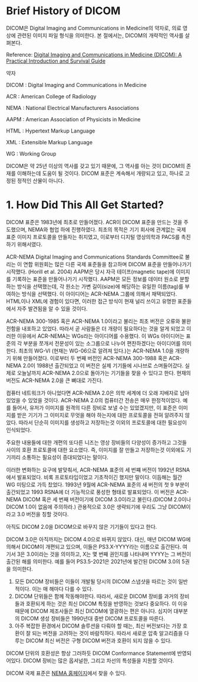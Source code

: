 # Brief History of DICOM

DICOM은 Digital Imaging and Communications in Medicine의 약자로, 의료 영상에 관련된 이미지 파일 형식을 의미한다. 본 절에서는, DICOM의 개략적인 역사를 살펴본다.

Reference: [Digital Imaging and Communications in Medicine (DICOM): A Practical Introduction and Survival Guide](https://www.springer.com/gp/book/9783642108495)

약자

DICOM : Digital Imaging and Communications in Medicine

ACR : American College of Radiology

NEMA : National Electrical Manufacturers Associations

AAPM : American Association of Physicists in Medicine

HTML : Hypertext Markup Language

XML : Extensible Markup Language

WG : Working Group

DICOM은 약 25년 이상의 역사를 갖고 있기 때문에, 그 역사를 아는 것이 DICOM의 존재를 이해하는데 도움이 될 것이다. DICOM 표준은 계속해서 개량되고 있고, 하나로 고정된 정적인 산물이 아니다.

# 1. How Did This All Get Started?

DICOM 표준은 1983년에 최초로 만들어졌다. ACR이 DICOM 표준을 만드는 것을 주도했으며, NEMA와 협업 하에 진행하였다. 최초의 목적은 기기 회사에 관계없는 국제 표준 이미지 프로토콜을 만들자는 취지였고, 이로부터 디지털 영상의학과 PACS를 촉진하기 위해서였다. 

ACR-NEMA Digital Imaging and Communications Standards Committee로 불리는 이 연합 위원회는 많은 다른 국제 표준들을 참고하며 DICOM 표준을 만들어나가기 시작했다. (Horill et al. 2004) AAPM은 당시 자극 테이프(magnetic tape)에 이미지를 기록하는 표준을 만들어나가기 시작했다. AAPM은 모든 정보를 데이터 원소로 분할하는 방식을 선택했는데, 각 원소는 가변 길이(size)에 해당하는 유일한 이름(tag)를 부여하는 방식을 선택했다. 이 아이디어는 ACR-NEMA 그룹에 의해서 채택되었다. HTML이나 XML에 경험이 있다면, 이러한 접근 방식이 현재 널리 쓰이고 유명한 표준들에서 자주 발견됨을 알 수 있을 것이다.

ACR-NEMA 300-1985 혹은 ACR-NEMA 1.0이라고 불리는 최초 버전은 오류와 불완전함을 내포하고 있었다. 따라서 곧 사람들은 더 개량이 필요하다는 것을 알게 되었고 이러한 이유에서 ACR-NEMA는 WGs라는 아이디어를 수용했다. 이 WGs 아이디어는 표준의 각 부분을 쪼개서 전문성이 있는 소그룹으로 나누어 편찬하겠다는 아이디어를 의미한다. 최초의 WG-VI (현재는 WG-06으로 알려져 있다.)는 ACR-NEMA 1.0을 개량하기 위해 만들어졌다. 이로부터 두 번째 버전인 ACR-NEMA 300-1988 혹은 ACR-NEMA 2.0이 1988년 출간되었고 이 버전은 실제 기기들에 시나브로 스며들어갔다. 실제로 오늘날까지 ACR-NEMA 2.0으로 돌아가는 기기들을 찾을 수 있다고 한다. 현재의 버전도 ACR-NEMA 2.0을 큰 뼈대로 가진다.

컴퓨터 네트워크가 아니었다면 ACR-NEMA 2.0은 의학 세계에 더 오래 지배자로 남아있었을 수 있었을 것이다. ACR-NEMA 2.0의 컴퓨터간 전송은 매우 한정적이었다. 예를 들어서, 유저가 이미지를 원격의 다른 장비로 보낼 수는 있었겠지만, 이 표준은 이미지를 받은 기기가 그 이미지로 무엇을 해야 하는지에 대한 프로토콜을 전혀 알려주지 않았다. 따라서 단순히 이미지를 생성하고 저장하는것 이외의 프로토콜에 대한 필요성이 인식되었다.

주요한 내용들에 대한 개편의 또다른 니즈는 영상 장비들의 다양성이 증가하고 그것들 사이의 호환 프로토콜에 대한 요소였다. 즉, 이미지를 잘 만들고 저장하는것 이외에도 기기끼리 소통하는 필요성이 증대되었다는 말이다.

이러한 변화하는 요구에 발맞춰서, ACR-NEMA 표준의 세 번쨰 버전이 1992년 RSNA에서 발표되었다. 비록 프로토타입이었고 기초적이긴 했지만 말이다. 이듬해는 월간 WG 미팅으로 가득 찼었다. 1993년 9월에 ACR-NEMA 표준의 새 버전의 첫 9 부분이 출간되었고 1993 RSNA에 더 기능적으로 풍성한 형태로 발표되었다. 이 버전은 ACR-NEMA DICOM 혹은 세 번째 버전이기에 DICOM 3.0이라고 불린다.(DICOM 2.0이나 DICOM 1.0이 없음에 주의하라.) 관용적으로 3.0은 생략되기에 우리도 그냥 DICOM이라고 3.0 버전을 칭할 것이다.

아직도 DICOM 2.0을 DICOM으로 바꾸지 않은 기기들이 있다고 한다.

DICOM 3.0은 아직까지는 DICOM 4.0으로 바뀌지 않았다. 대신, 매년 DICOM WG에 의해서 DICOM이 개편되고 있으며, 이들은 PS3.X-YYYY라는 이름으로 출간된다. 여기서 3은 3.0이라는 것을 의미하고, X는 몇 번째 권인지를 나타내며 YYYY는 그 버전이 출간된 해를 의미한다. 예를 들어 PS3.5-2021은 2021년에 발간된 DICOM 3.0의 5권을 의미한다.

1. 모든 DICOM 장비들은 이들이 개발될 당시의 DICOM 스냅샷을 따르는 것이 일반적이다. 이는 매 해마다 다를 수 있다.
2. DICOM 단위들은 함께 작동해야한다. 따라서, 새로운 DICOM 장비를 과거의 장비들과 호환되게 하는 것은 최신 DICOM 특징을 반영하는 것보다 중요하다. 이 이유때문에 DICOM 제조사들은 최신 DICOM에 열광하는 편은 아니다. 심지어 대부분의 DICOM 생성 장비들은 1990년대 중반 DICOM 프로토콜을 따른다.
3. 아주 복잡한 환경에서 DICOM 솔루션을 다뤄야 할 때는, 최신 버전보다는 가장 호환이 잘 되는 버전을 고려하는 것이 바람직하다. 따라서 새로운 압축 알고리즘을 다루는 DICOM 최신 버전은 구형 DICOM 버전과 호환이 되지 않을 수 있다.

DICOM 단위의 호환성은 항상 그러하듯 DICOM Conformance Statement에 반영되어있다. DICOM 장비는 많은 옵셔널한, 그리고 차선의 특성들을 지원할 것이다.

DICOM 국제 표준은 [NEMA 홈페이지](https://www.dicomstandard.org/)에서 찾을 수 있다.